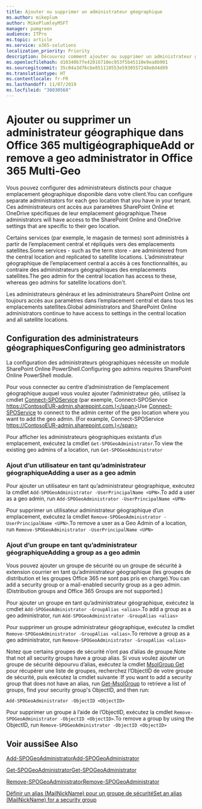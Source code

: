 ```yaml
---
title: Ajouter ou supprimer un administrateur géographique
ms.author: mikeplum
author: MikePlumleyMSFT
manager: pamgreen
audience: ITPro
ms.topic: article
ms.service: o365-solutions
localization_priority: Priority
description: Découvrez comment ajouter ou supprimer un administrateur géographique dans Office 365 multigéographique.
ms.openlocfilehash: d10340b7fe42016710ec953f5b45110e9ea8b901
ms.sourcegitcommit: 35c04a3d76cbe851110553e5930557248e8d4d89
ms.translationtype: HT
ms.contentlocale: fr-FR
ms.lasthandoff: 11/07/2019
ms.locfileid: "38030568"
---
```

# <a name="add-or-remove-a-geo-administrator-in-office-365-multi-geo"></a><span data-ttu-id="13653-103">Ajouter ou supprimer un administrateur géographique dans Office 365 multigéographique</span><span class="sxs-lookup"><span data-stu-id="13653-103">Add or remove a geo administrator in Office 365 Multi-Geo</span></span>

<span data-ttu-id="13653-104">Vous pouvez configurer des administrateurs distincts pour chaque emplacement géographique disponible dans votre client.</span><span class="sxs-lookup"><span data-stu-id="13653-104">You can configure separate administrators for each geo location that you have in your tenant.</span></span> <span data-ttu-id="13653-105">Ces administrateurs ont accès aux paramètres SharePoint Online et OneDrive spécifiques de leur emplacement géographique.</span><span class="sxs-lookup"><span data-stu-id="13653-105">These administrators will have access to the SharePoint Online and OneDrive settings that are specific to their geo location.</span></span>

<span data-ttu-id="13653-106">Certains services (par exemple, le magasin de termes) sont administrés à partir de l’emplacement central et répliqués vers des emplacements satellites.</span><span class="sxs-lookup"><span data-stu-id="13653-106">Some services - such as the term store - are administered from the central location and replicated to satellite locations.</span></span> <span data-ttu-id="13653-107">L’administrateur géographique de l’emplacement central a accès à ces fonctionnalités, au contraire des administrateurs géographiques des emplacements satellites.</span><span class="sxs-lookup"><span data-stu-id="13653-107">The geo admin for the central location has access to these, whereas geo admins for satellite locations don't.</span></span>

<span data-ttu-id="13653-108">Les administrateurs généraux et les administrateurs SharePoint Online ont toujours accès aux paramètres dans l’emplacement central et dans tous les emplacements satellites.</span><span class="sxs-lookup"><span data-stu-id="13653-108">Global administrators and SharePoint Online administrators continue to have access to settings in the central location and all satellite locations.</span></span>

## <a name="configuring-geo-administrators"></a><span data-ttu-id="13653-109">Configuration des administrateurs géographiques</span><span class="sxs-lookup"><span data-stu-id="13653-109">Configuring geo administrators</span></span>

<span data-ttu-id="13653-110">La configuration des administrateurs géographiques nécessite un module SharePoint Online PowerShell.</span><span class="sxs-lookup"><span data-stu-id="13653-110">Configuring geo admins requires SharePoint Online PowerShell module.</span></span>

<span data-ttu-id="13653-111">Pour vous connecter au centre d’administration de l’emplacement géographique auquel vous voulez ajouter l’administrateur géo, utilisez la cmdlet [Connect-SPOService](https://docs.microsoft.com/powershell/module/sharepoint-online/Connect-SPOService) (par exemple, Connect-SPOService https://ContosoEUR-admin.sharepoint.com.)</span><span class="sxs-lookup"><span data-stu-id="13653-111">Use [Connect-SPOService](https://docs.microsoft.com/powershell/module/sharepoint-online/Connect-SPOService) to connect to the admin center of the geo location where you want to add the geo admin. (For example, Connect-SPOService  https://ContosoEUR-admin.sharepoint.com.)</span></span>

<span data-ttu-id="13653-112">Pour afficher les administrateurs géographiques existants d’un emplacement, exécutez la cmdlet `Get-SPOGeoAdministrator`.</span><span class="sxs-lookup"><span data-stu-id="13653-112">To view the existing geo admins of a location, run `Get-SPOGeoAdministrator`</span></span>

### <a name="adding-a-user-as-a-geo-admin"></a><span data-ttu-id="13653-113">Ajout d’un utilisateur en tant qu’administrateur géographique</span><span class="sxs-lookup"><span data-stu-id="13653-113">Adding a user as a geo admin</span></span>

<span data-ttu-id="13653-114">Pour ajouter un utilisateur en tant qu’administrateur géographique, exécutez la cmdlet `Add-SPOGeoAdministrator -UserPrincipalName <UPN>`.</span><span class="sxs-lookup"><span data-stu-id="13653-114">To add a user as a geo admin, run `Add-SPOGeoAdministrator -UserPrincipalName <UPN>`</span></span>

<span data-ttu-id="13653-115">Pour supprimer un utilisateur administrateur géographique d’un emplacement, exécutez la cmdlet `Remove-SPOGeoAdministrator -UserPrincipalName <UPN>`.</span><span class="sxs-lookup"><span data-stu-id="13653-115">To remove a user as a Geo Admin of a location, run  `Remove-SPOGeoAdministrator -UserPrincipalName <UPN>`</span></span>

### <a name="adding-a-group-as-a-geo-admin"></a><span data-ttu-id="13653-116">Ajout d’un groupe en tant qu’administrateur géographique</span><span class="sxs-lookup"><span data-stu-id="13653-116">Adding a group as a geo admin</span></span>

<span data-ttu-id="13653-117">Vous pouvez ajouter un groupe de sécurité ou un groupe de sécurité à extension courrier en tant qu’administrateur géographique (les groupes de distribution et les groupes Office 365 ne sont pas pris en charge).</span><span class="sxs-lookup"><span data-stu-id="13653-117">You can add a security group or a mail-enabled security group as a geo admin. (Distribution groups and Office 365 Groups are not supported.)</span></span>

<span data-ttu-id="13653-118">Pour ajouter un groupe en tant qu’administrateur géographique, exécutez la cmdlet `Add-SPOGeoAdministrator -GroupAlias <alias>`.</span><span class="sxs-lookup"><span data-stu-id="13653-118">To add a group as a geo administrator, run `Add-SPOGeoAdministrator -GroupAlias <alias>`</span></span>

<span data-ttu-id="13653-119">Pour supprimer un groupe administrateur géographique, exécutez la cmdlet `Remove-SPOGeoAdministrator -GroupAlias <alias>`.</span><span class="sxs-lookup"><span data-stu-id="13653-119">To remove a group as a geo administrator, run `Remove-SPOGeoAdministrator -GroupAlias <alias>`</span></span>

<span data-ttu-id="13653-120">Notez que certains groupes de sécurité n’ont pas d’alias de groupe.</span><span class="sxs-lookup"><span data-stu-id="13653-120">Note that not all security groups have a group alias.</span></span> <span data-ttu-id="13653-121">Si vous voulez ajouter un groupe de sécurité dépourvu d’alias, exécutez la cmdlet [MsolGroup Get](https://docs.microsoft.com/powershell/module/msonline/get-msolgroup) pour récupérer une liste de groupes, recherchez l’ObjectID de votre groupe de sécurité, puis exécutez la cmdlet suivante :</span><span class="sxs-lookup"><span data-stu-id="13653-121">If you want to add a security group that does not have an alias, run [Get-MsolGroup](https://docs.microsoft.com/powershell/module/msonline/get-msolgroup) to retrieve a list of groups, find your security group's ObjectID, and then run:</span></span>

`Add-SPOGeoAdministrator -ObjectID <ObjectID>`

<span data-ttu-id="13653-122">Pour supprimer un groupe à l’aide de l’ObjectID, exécutez la cmdlet `Remove-SPOGeoAdministrator -ObjectID <ObjectID>`.</span><span class="sxs-lookup"><span data-stu-id="13653-122">To remove a group by using the ObjectID, run `Remove-SPOGeoAdministrator -ObjectID <ObjectID>`</span></span>

## <a name="see-also"></a><span data-ttu-id="13653-123">Voir aussi</span><span class="sxs-lookup"><span data-stu-id="13653-123">See Also</span></span>

[<span data-ttu-id="13653-124">Add-SPOGeoAdministrator</span><span class="sxs-lookup"><span data-stu-id="13653-124">Add-SPOGeoAdministrator</span></span>](https://docs.microsoft.com/powershell/module/sharepoint-online/add-spogeoadministrator)

[<span data-ttu-id="13653-125">Get-SPOGeoAdministrator</span><span class="sxs-lookup"><span data-stu-id="13653-125">Get-SPOGeoAdministrator</span></span>](https://docs.microsoft.com/powershell/module/sharepoint-online/get-spogeoadministrator)

[<span data-ttu-id="13653-126">Remove-SPOGeoAdministrator</span><span class="sxs-lookup"><span data-stu-id="13653-126">Remove-SPOGeoAdministrator</span></span>](https://docs.microsoft.com/powershell/module/sharepoint-online/remove-spogeoadministrator)

[<span data-ttu-id="13653-127">Définir un alias (MailNickName) pour un groupe de sécurité</span><span class="sxs-lookup"><span data-stu-id="13653-127">Set an alias (MailNickName) for a security group</span></span>](https://docs.microsoft.com/powershell/module/azuread/set-azureadgroup)